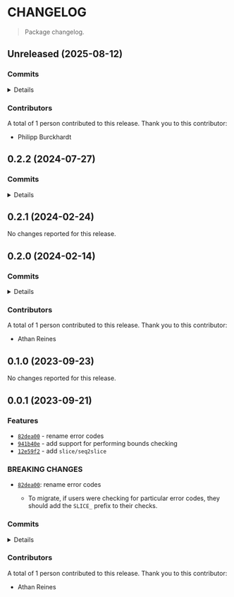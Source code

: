 # CHANGELOG

> Package changelog.

<section class="release" id="unreleased">

## Unreleased (2025-08-12)

<section class="commits">

### Commits

<details>

-   [`77867ac`](https://github.com/stdlib-js/stdlib/commit/77867ac1767a186023f633dea30ddf860962aaed) - **docs:** remove trailing whitespace _(by Philipp Burckhardt)_

</details>

</section>

<!-- /.commits -->

<section class="contributors">

### Contributors

A total of 1 person contributed to this release. Thank you to this contributor:

-   Philipp Burckhardt

</section>

<!-- /.contributors -->

</section>

<!-- /.release -->

<section class="release" id="v0.2.2">

## 0.2.2 (2024-07-27)

<section class="commits">

### Commits

<details>

-   [`9f02420`](https://github.com/stdlib-js/stdlib/commit/9f0242052f734a9b9a8a0ea7adb8426d2e2fd5e0) - **docs:** update related packages sections [(#2203)](https://github.com/stdlib-js/stdlib/pull/2203) _(by stdlib-bot)_

</details>

</section>

<!-- /.commits -->

</section>

<!-- /.release -->

<section class="release" id="v0.2.1">

## 0.2.1 (2024-02-24)

No changes reported for this release.

</section>

<!-- /.release -->

<section class="release" id="v0.2.0">

## 0.2.0 (2024-02-14)

<section class="commits">

### Commits

<details>

-   [`74bf172`](https://github.com/stdlib-js/stdlib/commit/74bf172cde4e19feaf4840c9e03b904bf9819934) - **docs:** update related packages sections [(#1165)](https://github.com/stdlib-js/stdlib/pull/1165) _(by stdlib-bot)_
-   [`cab141b`](https://github.com/stdlib-js/stdlib/commit/cab141b17faa237fc68e484979cf1752400e3bf4) - **docs:** update links _(by Athan Reines)_

</details>

</section>

<!-- /.commits -->

<section class="contributors">

### Contributors

A total of 1 person contributed to this release. Thank you to this contributor:

-   Athan Reines

</section>

<!-- /.contributors -->

</section>

<!-- /.release -->

<section class="release" id="v0.1.0">

## 0.1.0 (2023-09-23)

No changes reported for this release.

</section>

<!-- /.release -->

<section class="release" id="v0.0.1">

## 0.0.1 (2023-09-21)

<section class="features">

### Features

-   [`82dea00`](https://github.com/stdlib-js/stdlib/commit/82dea00133a02b5fa3ca4638b390f920003e8a5d) - rename error codes
-   [`941b40e`](https://github.com/stdlib-js/stdlib/commit/941b40e98b5ce8300e33d44f12a4be912aad264b) - add support for performing bounds checking
-   [`12e59f2`](https://github.com/stdlib-js/stdlib/commit/12e59f258ef8bbc9d5c1ddcac5954d2cfda6cd91) - add `slice/seq2slice`

</section>

<!-- /.features -->

<section class="breaking-changes">

### BREAKING CHANGES

-   [`82dea00`](https://github.com/stdlib-js/stdlib/commit/82dea00133a02b5fa3ca4638b390f920003e8a5d): rename error codes

    -   To migrate, if users were checking for particular error codes, they
        should add the `SLICE_` prefix to their checks.

</section>

<!-- /.breaking-changes -->

<section class="commits">

### Commits

<details>

-   [`82dea00`](https://github.com/stdlib-js/stdlib/commit/82dea00133a02b5fa3ca4638b390f920003e8a5d) - **feat:** rename error codes _(by Athan Reines)_
-   [`6e461e6`](https://github.com/stdlib-js/stdlib/commit/6e461e6b3de0334174e0b4972a8b4ecdd080355b) - **style:** disable lint rule _(by Athan Reines)_
-   [`ad6be3a`](https://github.com/stdlib-js/stdlib/commit/ad6be3acb2dff32ca13af38d58b18da24d3a965d) - **test:** fix broken test _(by Athan Reines)_
-   [`941b40e`](https://github.com/stdlib-js/stdlib/commit/941b40e98b5ce8300e33d44f12a4be912aad264b) - **feat:** add support for performing bounds checking _(by Athan Reines)_
-   [`db2a0aa`](https://github.com/stdlib-js/stdlib/commit/db2a0aa1e439cdbab72bd70c46b752f8cdc7beee) - **refactor:** use base implementation _(by Athan Reines)_
-   [`12e59f2`](https://github.com/stdlib-js/stdlib/commit/12e59f258ef8bbc9d5c1ddcac5954d2cfda6cd91) - **feat:** add `slice/seq2slice` _(by Athan Reines)_

</details>

</section>

<!-- /.commits -->

<section class="contributors">

### Contributors

A total of 1 person contributed to this release. Thank you to this contributor:

-   Athan Reines

</section>

<!-- /.contributors -->

</section>

<!-- /.release -->

